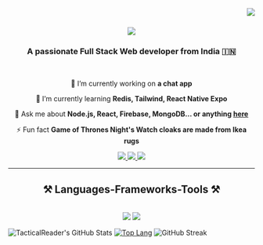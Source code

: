 <img align="right" src="https://visitor-badge.laobi.icu/badge?page_id=yash561321.yash561321" />

<h1 align="center">
    <img src="https://readme-typing-svg.herokuapp.com/?font=Righteous&size=35&center=true&vCenter=true&width=500&height=70&duration=4000&lines=Hi+There!+👋;+I'm+Tanmay+Srivastava!;" />
</h1>

<h3 align="center">A passionate Full Stack Web developer from India 🇮🇳 </h3>
<br/>

<div align="center">

 🔭 I’m currently working on **a chat app**

 🌱 I’m currently learning **Redis, Tailwind, React Native Expo**

💬 Ask me about **Node.js, React, Firebase, MongoDB... or anything [here](https://github.com/yash561321/yash561321/issues)**

⚡ Fun fact **Game of Thrones Night's Watch cloaks are made from Ikea rugs**

 </div>

 <div align="center"> 
  <a href="mailto:srivastavatanmay561@gmail.com">
    <img src="https://img.shields.io/badge/Gmail-333333?style=for-the-badge&logo=gmail&logoColor=red" />
  </a>
  <a href="https://in.linkedin.com/in/yash-srivastava-428928227" target="_blank">
    <img src="https://img.shields.io/badge/LinkedIn-0077B5?style=for-the-badge&logo=linkedin&logoColor=white" target="_blank" />
  </a>
  <a href="https://github.com/yash561321" target="_blank">
     <img src="https://img.shields.io/badge/Portfolio-FF5722?style=for-the-badge&logo=todoist&logoColor=white" target="_blank" /> <!-- sqlite, safari, google-chrome are other good icon options -->
  </a>
</div>


 <hr/>
 
<h2 align="center">⚒️ Languages-Frameworks-Tools ⚒️</h2>
<br/>
<div align="center">
      <img src="https://skillicons.dev/icons?i=react,bootstrap,mui,html,css,vscode,github,figma,tailwind,git,r" />
    <img src="https://skillicons.dev/icons?i=nodejs,python,javascript,typescript,firebase,mongodb,c,java,nextjs,mysql,flask" />
    <br>
</div>

![TacticalReader's GitHub Stats](https://github-readme-stats.vercel.app/api?username=TacticalReader)
[![Top Lang](https://github-readme-stats.vercel.app/api/top-langs/?username=TacticalReader&layout=compact)](https://github.com/TacticalReader)
![GitHub Streak](https://github-readme-streak-stats.herokuapp.com/?user=your-github-TacticalReader)


